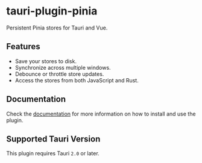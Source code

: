 # tauri-plugin-pinia

Persistent Pinia stores for Tauri and Vue.

## Features

- Save your stores to disk.
- Synchronize across multiple windows.
- Debounce or throttle store updates.
- Access the stores from both JavaScript and Rust.

## Documentation

Check the [documentation](https://tb.dev.br/tauri-store/guide/getting-started?plugin=tauri-plugin-pinia) for more information on how to install and use the plugin.

## Supported Tauri Version

This plugin requires Tauri `2.0` or later.
